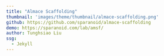 ```yaml
---
title: "Almace Scaffolding"
thumbnail: 'images/theme/thumbnail/almace-scaffolding.png'
github: https://github.com/sparanoid/almace-scaffolding
demo: https://sparanoid.com/lab/amsf/
author: Tunghsiao Liu
ssg:
  - Jekyll
---
```

